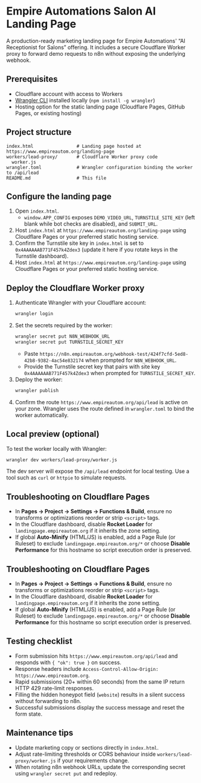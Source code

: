 # Empire Automations Salon AI Landing Page

A production-ready marketing landing page for Empire Automations' “AI Receptionist for Salons” offering. It includes a secure Cloudflare Worker proxy to forward demo requests to n8n without exposing the underlying webhook.

## Prerequisites

- Cloudflare account with access to Workers
- [Wrangler CLI](https://developers.cloudflare.com/workers/wrangler/install-and-update/) installed locally (`npm install -g wrangler`)
- Hosting option for the static landing page (Cloudflare Pages, GitHub Pages, or existing hosting)

## Project structure

```
index.html                # Landing page hosted at https://www.empireautom.org/landing-page
workers/lead-proxy/       # Cloudflare Worker proxy code
  worker.js
wrangler.toml             # Wrangler configuration binding the worker to /api/lead
README.md                 # This file
```

## Configure the landing page

1. Open `index.html`.
   - `window.APP_CONFIG` exposes `DEMO_VIDEO_URL`, `TURNSTILE_SITE_KEY` (left blank while bot checks are disabled), and `SUBMIT_URL`.
2. Host `index.html` at `https://www.empireautom.org/landing-page` using Cloudflare Pages or your preferred static hosting service.
2. Confirm the Turnstile site key in `index.html` is set to `0x4AAAAAAB771F457k4Zdex3` (update it here if you rotate keys in the Turnstile dashboard).
3. Host `index.html` at `https://www.empireautom.org/landing-page` using Cloudflare Pages or your preferred static hosting service.

## Deploy the Cloudflare Worker proxy

1. Authenticate Wrangler with your Cloudflare account:
   ```bash
   wrangler login
   ```
2. Set the secrets required by the worker:
   ```bash
   wrangler secret put N8N_WEBHOOK_URL
   wrangler secret put TURNSTILE_SECRET_KEY
   ```
   - Paste `https://n8n.empireautom.org/webhook-test/424f7cfd-5ed8-42b8-9382-4ac54e832174` when prompted for `N8N_WEBHOOK_URL`.
   - Provide the Turnstile secret key that pairs with site key `0x4AAAAAAB771F457k4Zdex3` when prompted for `TURNSTILE_SECRET_KEY`.
3. Deploy the worker:
   ```bash
   wrangler publish
   ```
4. Confirm the route `https://www.empireautom.org/api/lead` is active on your zone. Wrangler uses the route defined in `wrangler.toml` to bind the worker automatically.

## Local preview (optional)

To test the worker locally with Wrangler:
```bash
wrangler dev workers/lead-proxy/worker.js
```
The dev server will expose the `/api/lead` endpoint for local testing. Use a tool such as `curl` or `httpie` to simulate requests.

## Troubleshooting on Cloudflare Pages

- In **Pages → Project → Settings → Functions & Build**, ensure no transforms or optimizations reorder or strip `<script>` tags.
- In the Cloudflare dashboard, disable **Rocket Loader** for `landingpage.empireautom.org` if it inherits the zone setting.
- If global **Auto-Minify** (HTML/JS) is enabled, add a Page Rule (or Ruleset) to exclude `landingpage.empireautom.org/*` or choose **Disable Performance** for this hostname so script execution order is preserved.

## Troubleshooting on Cloudflare Pages

- In **Pages → Project → Settings → Functions & Build**, ensure no transforms or optimizations reorder or strip `<script>` tags.
- In the Cloudflare dashboard, disable **Rocket Loader** for `landingpage.empireautom.org` if it inherits the zone setting.
- If global **Auto-Minify** (HTML/JS) is enabled, add a Page Rule (or Ruleset) to exclude `landingpage.empireautom.org/*` or choose **Disable Performance** for this hostname so script execution order is preserved.

## Testing checklist

- Form submission hits `https://www.empireautom.org/api/lead` and responds with `{ "ok": true }` on success.
- Response headers include `Access-Control-Allow-Origin: https://www.empireautom.org`.
- Rapid submissions (20+ within 60 seconds) from the same IP return HTTP 429 rate-limit responses.
- Filling the hidden honeypot field (`website`) results in a silent success without forwarding to n8n.
- Successful submissions display the success message and reset the form state.

## Maintenance tips

- Update marketing copy or sections directly in `index.html`.
- Adjust rate-limiting thresholds or CORS behaviour inside `workers/lead-proxy/worker.js` if your requirements change.
- When rotating n8n webhook URLs, update the corresponding secret using `wrangler secret put` and redeploy.
